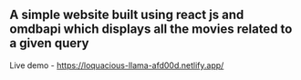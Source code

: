 ## A simple website built using react js and omdbapi which displays all the movies related to a given query <br/>
Live demo - <a>https://loquacious-llama-afd00d.netlify.app/</a>
